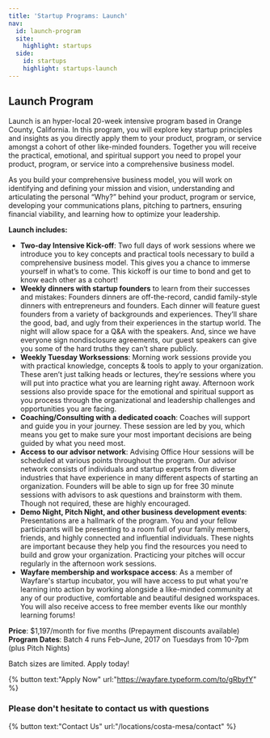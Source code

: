 ```yaml
---
title: 'Startup Programs: Launch'
nav:
  id: launch-program
  site:
    highlight: startups
  side:
    id: startups
    highlight: startups-launch
---
```


## Launch Program

Launch is an hyper-local 20-week intensive program based in Orange County, California. In this program, you will explore key startup principles and insights as you directly apply them to your product, program, or service amongst a cohort of other like-minded founders. Together you will receive the practical, emotional, and spiritual support you need to propel your product, program, or service into a comprehensive business model. 

As you build your comprehensive business model, you will work on identifying and defining your mission and vision, understanding and articulating the personal “Why?” behind your product, program or service, developing your communications plans, pitching to partners, ensuring financial viability, and learning how to optimize your leadership.


**Launch includes:**

* **Two-day Intensive Kick-off**: Two full days of work sessions where we introduce you to key concepts and practical tools necessary to build a comprehensive business model. This gives you a chance to immerse yourself in what’s to come. This kickoff is our time to bond and get to know each other as a cohort!
* **Weekly dinners with startup founders** to learn from their successes and mistakes: Founders dinners are off-the-record, candid family-style dinners with entrepreneurs and founders. Each dinner will feature guest founders from a variety of backgrounds and experiences. They’ll share the good, bad, and ugly from their experiences in the startup world. The night will allow space for a Q&A with the speakers. And, since we have everyone sign nondisclosure agreements, our guest speakers can give you some of the hard truths they can’t share publicly. 
* **Weekly Tuesday Worksessions**: Morning work sessions provide you with practical knowledge, concepts & tools to apply to your organization. These aren’t just talking heads or lectures, they’re sessions where you will put into practice what you are learning right away. Afternoon work sessions also provide space for the emotional and spiritual support as you process through the organizational and leadership challenges and opportunities you are facing. 
* **Coaching/Consulting with a dedicated coach**: Coaches will support and guide you in your journey. These session are led by you, which means you get to make sure your most important decisions are being guided by what you need most. 
* **Access to our advisor network**: Advising Office Hour sessions will be scheduled at various points throughout the program. Our advisor network consists of individuals and startup experts from diverse industries that have experience in many different aspects of starting an organization. Founders will be able to sign up for free 30 minute sessions with advisors to ask questions and brainstorm with them. Though not required, these are highly encouraged.
* **Demo Night, Pitch Night, and other business development events**: Presentations are a hallmark of the program. You and your fellow participants will be presenting to a room full of your family members, friends, and highly connected and influential individuals. These nights are important because they help you find the resources you need to build and grow your organization. Practicing your pitches will occur regularly in the afternoon work sessions. 
* **Wayfare membership and workspace access**: As a member of Wayfare's startup incubator, you will have access to put what you're learning into action by working alongside a like-minded community at any of our productive, comfortable and beautiful designed workspaces. You will also receive access to free member events like our monthly learning forums!

**Price**: $1,197/month for five months (Prepayment discounts available)  
**Program Dates**: Batch 4 runs Feb–June, 2017 on Tuesdays from 10-7pm (plus Pitch Nights)

Batch sizes are limited. Apply today!

{% button text:"Apply Now" url:"https://wayfare.typeform.com/to/gRbyfY" %}

### Please don't hesitate to contact us with questions

{% button text:"Contact Us" url:"/locations/costa-mesa/contact" %}